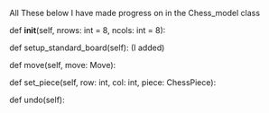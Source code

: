 




All These below I have made progress on in the Chess_model class

def __init__(self, nrows: int = 8, ncols: int = 8):

def setup_standard_board(self):       (I added)

def move(self, move: Move):

def set_piece(self, row: int, col: int, piece: ChessPiece):

def undo(self):







